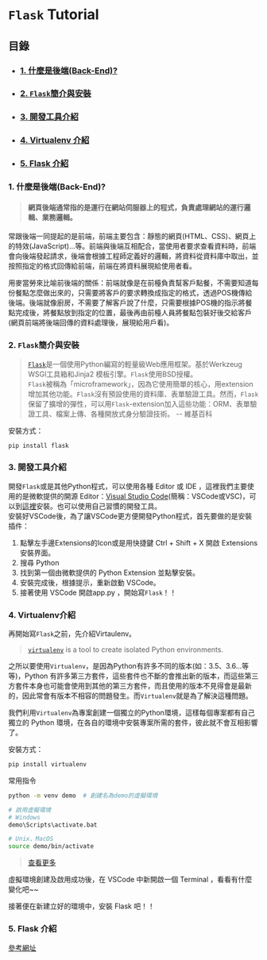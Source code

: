 # ```Flask``` Tutorial

## 目錄
- ### [1. 什麼是後端(Back-End)?](#1.-什麼是後端(Back-End?) )
- ### [2. ```Flask```簡介與安裝](#2.-```Flask```簡介與安裝)
- ### [3. 開發工具介紹](#3.-開發工具介紹)
- ### [4. Virtualenv 介紹](#4.-Virtualenv-介紹)
- ### [5. Flask 介紹](#5.-Flask-介紹)


### 1. 什麼是後端(Back-End)?
> #### 網頁後端通常指的是運行在網站伺服器上的程式，負責處理網站的運行邏輯、業務邏輯。

常跟後端一同提起的是前端，前端主要包含：靜態的網頁(HTML、CSS)、網頁上的特效(JavaScript)...等。前端與後端互相配合，當使用者要求查看資料時，前端會向後端發起請求，後端會根據工程師定義好的邏輯，將資料從資料庫中取出，並按照指定的格式回傳給前端，前端在將資料展現給使用者看。

用麥當勞來比喻前後端的關係：前端就像是在前檯負責幫客戶點餐，不需要知道每份餐點怎麼做出來的，只需要將客戶的要求轉換成指定的格式，透過POS機傳給後端。後端就像廚房，不需要了解客戶說了什麼，只需要根據POS機的指示將餐點完成後，將餐點放到指定的位置，最後再由前檯人員將餐點包裝好後交給客戶(網頁前端將後端回傳的資料處理後，展現給用戶看)。


### 2. ```Flask```簡介與安裝
> [```Flask```](https://flask.palletsprojects.com/en/master/)是一個使用Python編寫的輕量級Web應用框架。基於Werkzeug WSGI工具箱和Jinja2 模板引擎。```Flask```使用BSD授權。  
> ```Flask```被稱為「microframework」，因為它使用簡單的核心，用extension增加其他功能。```Flask```沒有預設使用的資料庫、表單驗證工具。然而，```Flask```保留了擴增的彈性，可以用```Flask```-extension加入這些功能：ORM、表單驗證工具、檔案上傳、各種開放式身分驗證技術。  -- 維基百科

安裝方式：
```bash
pip install flask
```

### 3. 開發工具介紹
開發```Flask```或是其他Python程式，可以使用各種 Editor 或 IDE ，這裡我們主要使用的是微軟提供的開源 Editor：[Visual Studio Code](https://code.visualstudio.com/)(簡稱：VSCode或VSC)，可以到[這裡](https://code.visualstudio.com/)安裝。也可以使用自己習慣的開發工具。  
安裝好VSCode後，為了讓VSCode更方便開發Python程式，首先要做的是安裝插件：

 1. 點擊左手邊Extensions的Icon或是用快捷鍵 Ctrl + Shift + X 開啟 Extensions 安裝界面。
 2. 搜尋 Python
 3. 找到第一個由微軟提供的 Python Extension 並點擊安裝。
 4. 安裝完成後，根據提示，重新啟動 VSCode。
 5. 接著使用 VSCode 開啟app.py ，開始寫```Flask```！！

### 4. Virtualenv介紹
再開始寫```Flask```之前，先介紹Virtaulenv。
> [```virtualenv```](https://virtualenv.pypa.io/en/latest/) is a tool to create isolated Python environments.

之所以要使用```Virtualenv```，是因為Python有許多不同的版本(如：3.5、3.6...等等)，Python 有許多第三方套件，這些套件也不斷的會推出新的版本，而這些第三方套件本身也可能會使用到其他的第三方套件，而且使用的版本不見得會是最新的，因此常會有版本不相容的問題發生。而```Virtualenv```就是為了解決這種問題。

我們利用```Virtualenv```為專案創建一個獨立的Python環境，這樣每個專案都有自己獨立的 Python 環境，在各自的環境中安裝專案所需的套件，彼此就不會互相影響了。

安裝方式：
```bash
pip install virtualenv
```

常用指令
```bash
python -m venv demo  # 創建名為demo的虛擬環境

# 啟用虛擬環境
# Windows
demo\Scripts\activate.bat

# Unix、MacOS
source demo/bin/activate
```
> [查看更多](https://docs.python.org/zh-tw/3/tutorial/venv.html)

虛擬環境創建及啟用成功後，在 VSCode 中新開啟一個 Terminal ，看看有什麼變化吧~~

接著便在新建立好的環境中，安裝 Flask 吧！！

### 5. Flask 介紹
[參考網址](https://flask.palletsprojects.com/en/master/quickstart/)